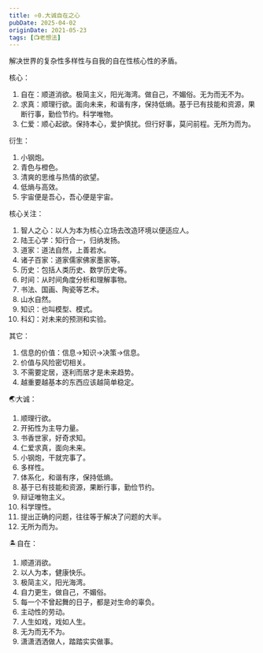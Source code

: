 ```yaml
---
title: ⭐️0.大诚自在之心
pubDate: 2025-04-02
originDate: 2021-05-23
tags: [📺老想法]
---
```


解决世界的复杂性多样性与自我的自在性核心性的矛盾。

核心：
1. 自在：顺道消欲。极简主义，阳光海湾。做自己，不媚俗。无为而无不为。
2. 求真：顺理行欲。面向未来，和谐有序，保持低熵。基于已有技能和资源，果断行事，勤俭节约。科学唯物。
4. 仁爱：顺心起欲。保持本心，爱护慎扰。但行好事，莫问前程。无所为而为。

衍生：
1. 小钢炮。
2. 青色与橙色。
3. 清爽的思维与热情的欲望。
4. 低熵与高效。
5. 宇宙便是吾心，吾心便是宇宙。

核心关注：
1. 智人之心：以人为本为核心立场去改造环境以便适应人。
2. 陆王心学：知行合一，归纳发扬。
3. 道家：道法自然，上善若水。
4. 诸子百家：道家儒家佛家墨家等。
5. 历史：包括人类历史、数学历史等。
6. 时间：从时间角度分析和理解事物。
7. 书法、国画、陶瓷等艺术。
8. 山水自然。
9. 知识：也叫模型、模式。
10. 科幻：对未来的预测和实验。

其它：
1. 信息的价值：信息->知识->决策->信息。
2. 价值与风险密切相关。
3. 不需要定居，逐利而居才是未来趋势。
4. 越重要越基本的东西应该越简单稳定。

🌏大诚：

1. 顺理行欲。
2. 开拓性为主导力量。
3. 书香世家，好奇求知。
4. 仁爱求真，面向未来。
5. 小钢炮，干就完事了。
6. 多样性。
7. 体系化，和谐有序，保持低熵。
8. 基于已有技能和资源，果断行事，勤俭节约。
9. 辩证唯物主义。
10. 科学理性。
11. 提出正确的问题，往往等于解决了问题的大半。
12. 无所为而为。

🏝自在：
1. 顺道消欲。
2. 以人为本，健康快乐。
3. 极简主义，阳光海湾。
4. 自力更生，做自己，不媚俗。
5. 每一个不曾起舞的日子，都是对生命的辜负。
6. 主动性的劳动。
7. 人生如戏，戏如人生。
8. 无为而无不为。
9. 潇潇洒洒做人，踏踏实实做事。
